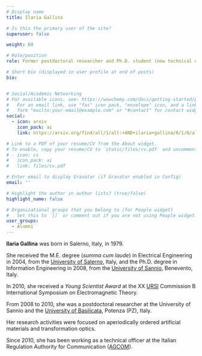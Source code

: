 ```yaml
---
# Display name
title: Ilaria Gallina

# Is this the primary user of the site?
superuser: false

weight: 60

# Role/position
role: Former postdoctoral researcher and Ph.D. student (now technical officer at AGCOM)

# Short bio (displayed in user profile at end of posts)
bio:


# Social/Academic Networking
# For available icons, see: https://wowchemy.com/docs/getting-started/page-builder/#icons
#   For an email link, use "fas" icon pack, "envelope" icon, and a link in the
#   form "mailto:your-email@example.com" or "#contact" for contact widget.
social:
  - icon: arxiv
    icon_pack: ai
    link: https://arxiv.org/find/all/1/all:+AND+ilaria+gallina/0/1/0/all/0/1

# Link to a PDF of your resume/CV from the About widget.
# To enable, copy your resume/CV to `static/files/cv.pdf` and uncomment the lines below.
# - icon: cv
#   icon_pack: ai
#   link: files/cv.pdf

# Enter email to display Gravatar (if Gravatar enabled in Config)
email: ''

# Highlight the author in author lists? (true/false)
highlight_name: false

# Organizational groups that you belong to (for People widget)
#   Set this to `[]` or comment out if you are not using People widget.
user_groups:
  - Alumni
---
```



**Ilaria Gallina** was born in Salerno, Italy, in 1979.

She received the M.E. degree (*summa cum laude*) in Electrical Engineering in 2004,
from the [University of Salerno](https://web.unisa.it/en/home), Italy, and the Ph.D.
degree in Information Engineering in 2008, from the [University of Sannio](http://www.unisannio.it/en), Benevento, Italy.

In 2010, she received a *Young Scientist Award* at the XX [URSI](http://www.ursi.org/homepage.php)
Commission B International Symposium on Electromagnetic Theory.

From 2008 to 2010, she was a postdoctoral researcher at the University of Sannio and the [University of Basilicata](http://portale.unibas.it/site/home.html), Potenza (PZ), Italy.

Her research activities were focused on aperiodically ordered artificial materials and transformation optics.

Since 2010, she has been working as a technical officer at the Italian Regulation Authority for Communication ([AGCOM](https://www.agcom.it)).
